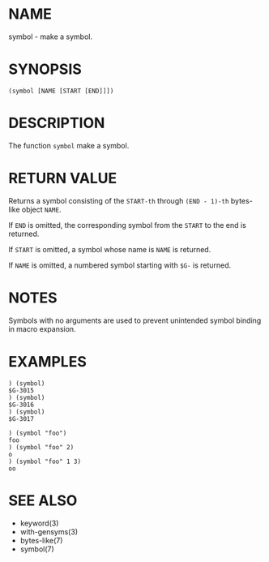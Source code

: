 # NAME
symbol - make a symbol.

# SYNOPSIS

    (symbol [NAME [START [END]]])

# DESCRIPTION
The function `symbol` make a symbol.

# RETURN VALUE
Returns a symbol consisting of the `START-th` through `(END - 1)-th` bytes-like object `NAME`.

If `END` is omitted, the corresponding symbol from the `START` to the end is returned.

If `START` is omitted, a symbol whose name is `NAME` is returned.

If `NAME` is omitted, a numbered symbol starting with `$G-` is returned.

# NOTES
Symbols with no arguments are used to prevent unintended symbol binding in macro expansion.

# EXAMPLES

    ) (symbol)
    $G-3015
    ) (symbol)
    $G-3016
    ) (symbol)
    $G-3017

    ) (symbol "foo")
    foo
    ) (symbol "foo" 2)
    o
    ) (symbol "foo" 1 3)
    oo

# SEE ALSO
- keyword(3)
- with-gensyms(3)
- bytes-like(7)
- symbol(7)
